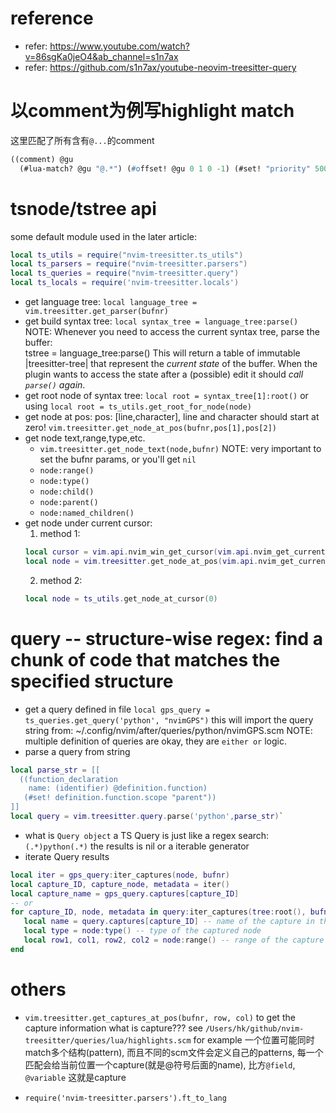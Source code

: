 # reference
- refer: https://www.youtube.com/watch?v=86sgKa0jeO4&ab_channel=s1n7ax
- refer: https://github.com/s1n7ax/youtube-neovim-treesitter-query

# 以comment为例写highlight match
这里匹配了所有含有`@...`的comment
```lisp
((comment) @gu 
  (#lua-match? @gu "@.*") (#offset! @gu 0 1 0 -1) (#set! "priority" 500))
```

# tsnode/tstree api
some default module used in the later article:
```lua
local ts_utils = require("nvim-treesitter.ts_utils")
local ts_parsers = require("nvim-treesitter.parsers")
local ts_queries = require("nvim-treesitter.query")
local ts_locals = require('nvim-treesitter.locals')
```
- get language tree: 
  `local language_tree = vim.treesitter.get_parser(bufnr)`
- get build syntax tree: 
  `local syntax_tree = language_tree:parse()`
NOTE: Whenever you need to access the current syntax tree, parse the buffer:  
    tstree = language_tree:parse()
This will return a table of immutable |treesitter-tree| that represent the
*current state* of the buffer. When the plugin wants to access the state after a
(possible) edit it should *call `parse()` again*.
- get root node of syntax tree: 
  `local root = syntax_tree[1]:root()` or 
  using `local root = ts_utils.get_root_for_node(node)`
- get node at pos:
  pos: [line,character], line and character should start at zero!
  `vim.treesitter.get_node_at_pos(bufnr,pos[1],pos[2])`
- get node text,range,type,etc.
  - `vim.treesitter.get_node_text(node,bufnr)` NOTE: very important to set the bufnr params, or you'll get `nil`
  - `node:range()`
  - `node:type()`
  - `node:child()`
  - `node:parent()`
  - `node:named_children()`
- get node under current cursor:
  1. method 1:
    ```lua
    local cursor = vim.api.nvim_win_get_cursor(vim.api.nvim_get_current_win())
    local node = vim.treesitter.get_node_at_pos(vim.api.nvim_get_current_buf(),pos[1]-1,pos[2])
    ```
  2. method 2:
    ```lua
    local node = ts_utils.get_node_at_cursor(0)
    ```
# query -- structure-wise regex: find a chunk of code that matches the specified structure
- get a query defined in file
`local gps_query = ts_queries.get_query('python', "nvimGPS")`
this will import the query string from: ~/.config/nvim/after/queries/python/nvimGPS.scm
NOTE: multiple definition of queries are okay, they are `either or` logic.
- parse a query from string
```lua
local parse_str = [[
  ((function_declaration
    name: (identifier) @definition.function)
   (#set! definition.function.scope "parent"))
]]
local query = vim.treesitter.query.parse('python',parse_str)`
```
- what is `Query object`
a TS Query is just like a regex search: `(.*)python(.*)`
the results is nil or a iterable generator
- iterate Query results
```lua
local iter = gps_query:iter_captures(node, bufnr)
local capture_ID, capture_node, metadata = iter()
local capture_name = gps_query.captures[capture_ID]
-- or
for capture_ID, node, metadata in query:iter_captures(tree:root(), bufnr, first, last) do
   local name = query.captures[capture_ID] -- name of the capture in the query
   local type = node:type() -- type of the captured node
   local row1, col1, row2, col2 = node:range() -- range of the capture
end
```
# others
- `vim.treesitter.get_captures_at_pos(bufnr, row, col)` to get the capture information
what is capture???
see `/Users/hk/github/nvim-treesitter/queries/lua/highlights.scm` for example
一个位置可能同时match多个结构(pattern), 而且不同的scm文件会定义自己的patterns,
每一个匹配会给当前位置一个capture(就是@符号后面的name), 比方`@field`, `@variable`
这就是capture

- `require('nvim-treesitter.parsers').ft_to_lang`
